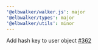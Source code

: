 ```yaml
---
'@elbwalker/walker.js': major
'@elbwalker/types': major
'@elbwalker/utils': minor
---
```


Add hash key to user object
[#362](https://github.com/elbwalker/walkerOS/issues/362)
